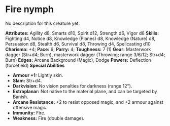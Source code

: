 # Fire nymph

No description for this creature yet.

**Attributes:** Agility d8, Smarts d10, Spirit d12, Strength d6, Vigor
d8
**Skills:** Fighting d4, Notice d8, Knowledge (Planes) d8, Knowledge
(Nature) d8, Persuasion d8, Stealth d6, Survival d8, Throwing d4,
Spellcasting d10
**Charisma:** +4; **Pace:** 6; **Parry:** 4; **Toughness:** 7 (1)
**Gear:** Masterwork dagger (Str+d4; Burn), masterwork dagger (Throwing;
range 3/6/12; Str+d4; Burn)
**Edges:** Arcane Background (Magic), Dodge
**Powers:** Deflection (forcefield)
**Special Abilities**

- **Armour +1:** Lightly skin.
- **Slam:** Str+d4.
- **Darkvision:** No vision penalties for darkness (range 12").
- **Extraplanar:** Not native to the material plane, and can be targeted
by Banish.
- **Arcane Resistance:** +2 to resist opposed magic, and +2 armour
against offensive magic.
- **Immunity:** Fire.
- **Weakness:** Fire (double damage).
